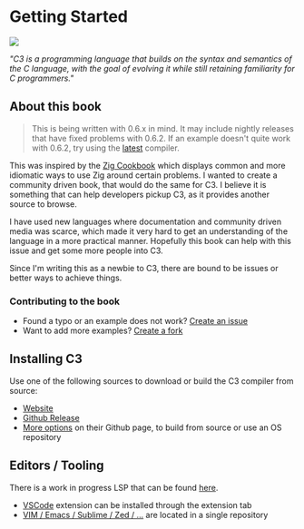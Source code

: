 # Getting Started

[![](https://img.shields.io/github/stars/Caleb-o/c3-cookbook?style=square&color=#30a14e)](https://github.com/Caleb-o/c3-cookbook/stargazers)

*"C3 is a programming language that builds on the syntax and semantics of the C language, with the goal of evolving it while still retaining familiarity for C programmers."*

## About this book

> This is being written with 0.6.x in mind. It may include nightly releases that have fixed problems with 0.6.2.
> If an example doesn't quite work with 0.6.2, try using the [latest](https://github.com/c3lang/c3c/releases/tag/latest) compiler.

This was inspired by the [Zig Cookbook](https://github.com/zigcc/zig-cookbook) which displays common and more idiomatic ways to use Zig around certain problems. I wanted to create a community driven book, that would do the same for C3. I believe it is something that can help developers pickup C3, as it provides another source to browse.

I have used new languages where documentation and community driven media was scarce, which made it very hard to get an understanding of the language in a more practical manner. Hopefully this book can help with this issue and get some more people into C3.

Since I'm writing this as a newbie to C3, there are bound to be issues or better ways to achieve things.

### Contributing to the book
- Found a typo or an example does not work? [Create an issue](https://github.com/Caleb-o/c3-cookbook/issues/new)
- Want to add more examples? [Create a fork](https://github.com/Caleb-o/c3-cookbook)

## Installing C3

Use one of the following sources to download or build the C3 compiler from source:
- [Website](https://c3-lang.org/)
- [Github Release](https://github.com/c3lang/c3c/releases)
- [More options](https://github.com/c3lang/c3c) on their Github page, to build from source or use an OS repository

## Editors / Tooling

There is a work in progress LSP that can be found [here](https://github.com/pherrymason/c3-lsp).

- [VSCode](https://marketplace.visualstudio.com/items?itemName=tonios2.c3-vscode) extension can be installed through the extension tab
- [VIM / Emacs / Sublime / Zed / ...](https://github.com/c3lang/editor-plugins) are located in a single repository